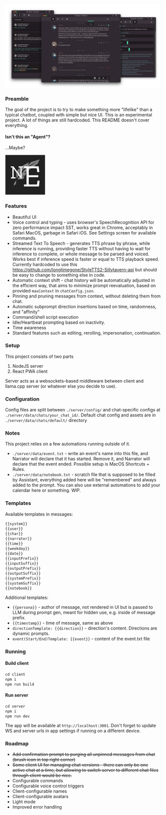 ![screenshot](screen.png)

### Preamble
The goal of the project is to try to make something more "lifelike" than a typical chatbot, coupled with simple but nice UI. This is an experimental project. A lot of things are still hardcoded. This README doesn't cover everything.

#### Isn't this an "Agent"?
...Maybe?

![logo](./client/public/logo.svg)

### Features
* Beautiful UI
* Voice control and typing - uses browser's SpeechRecognition API for zero performance impact SST, works great in Chrome, acceptably in Safari MacOS, garbage in Safari iOS. See Settings screen for available commands.
* Streamed Text To Speech - generates TTS phrase by phrase, while inference is running, providing faster TTS without having to wait for inference to complete, or whole message to be parsed and voiced. Works best if inference speed is faster or equal to TTS playback speed. Currently hardcoded to use this https://github.com/longtimegone/StyleTTS2-Sillytavern-api but should be easy to change to something else in code.
* Automatic context shift - chat history will be automatically adjusted in the efficient way, that aims to minimize prompt reevaluation, based on provided `maxContext` in `chatConfig.json`.
* Pinning and pruning messages from context, without deleting them from chat.
* Automatic subprompt direction insertions based on time, randomness, and "affinity"
* Command/shell script execution
* Idle/Heartbeat prompting based on inactivity.
* Time awareness
* Standard features such as editing, rerolling, impersonation, continuation.

### Setup
This project consists of two parts
1. NodeJS server
2. React PWA client

Server acts as a websockets-based middleware between client and llama.cpp server (or whatever else you decide to use).

### Configuration

Config files are split between `./server/config/` and chat-specific configs at `./server/data/chats/your_chat_id/`. Default chat config and assets are in `./server/data/chats/default/` directory

### Notes

This project relies on a few automations running outside of it.
- `./server/data/event.txt` - write an event's name into this file, and Narrator will declare that it has started. Remove it, and Narrator will declare that the event ended. Possible setup is MacOS Shortcuts + Rules.
- `./server/data/notebook.txt` - scratch file that is supposed to be filled by Assistant, everything added here will be "remembered" and always added to the prompt. You can also use external automations to add your calendar here or something. WIP.

### Templates

Available templates in messages:

```
{{system}}
{{user}}
{{char}}
{{narrator}}
{{time}}
{{weekday}}
{{date}}
{{inputPrefix}}
{{inputSuffix}}
{{outputPrefix}}
{{outputSuffix}}
{{systemPrefix}}
{{systemSuffix}}
{{notebook}}
```
Additional templates:

* `{{persona}}` - author of message, not rendered in UI but is passed to LLM during prompt gen, meant for hidden use, e.g. inside of message prefix.
* `{{timestamp}}` - time of message, same as above
* `directionTemplate: {{direction}}` - direction's content. Directions are dynamic prompts.
* `event(Start/End)Template: {{event}}` - content of the event.txt file

### Running

#### Build client
```
cd client
npm i
npm run build
```

#### Run server
```
cd server
npm i
npm run dev
```

The app will be available at `http://localhost:3001`. Don't forget to update WS and server urls in app settings if running on a different device.


### Roadmap
* ~~Add confirmation prompt to purging all unpinned messages from chat (brush icon in top right corner)~~
* ~~Some client UI for managing chat versions - there can only be one active chat at a time, but allowing to switch server to different chat files through client would be nice.~~
* Configurable commands
* Configurable voice control triggers
* Client-configurable names
* Client-configurable avatars
* Light mode
* Improved error handling
